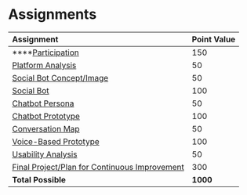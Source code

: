 # Assignments



| **Assignment**  | **Point Value** |
| :--- | :--- |
| \*\*\*\*[Participation](../../resources/resources/participation.md) | 150 |
| [Platform Analysis](../../modules/modules/week-2/platform-analysis.md) | 50 |
| [Social Bot Concept/Image](../../modules/modules/week-3/twitterbot-concept-image.md) | 50 |
| [Social Bot](../../modules/modules/week-4/twitterbot.md) | 100 |
| [Chatbot Persona](../../modules/modules/week-5/chatbot-persona.md) | 50 |
| [Chatbot Prototype](../../modules/modules/week-6/chatbot-prototype.md) | 100 |
| [Conversation Map](../../modules/modules/week-7/conversation-map.md) | 50 |
| [Voice-Based Prototype](../../modules/modules/week-8/voice-based-prototype.md) | 100  |
| [Usability Analysis](../../modules/modules/week-9/usability-analysis.md) | 50 |
| [Final Project/Plan for Continuous Improvement](../../modules/modules/week-10/final-project-plan-for-continuous-improvement.md) | 300 |
| **Total Possible** | **1000**  |



